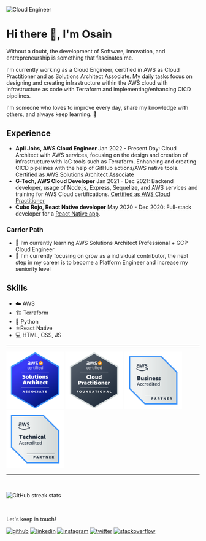 ![Cloud Engineer](https://pbs.twimg.com/profile_banners/965952421284466688/1528653591/1500x500)

# Hi there 👋, I'm Osain

Without a doubt, the development of Software, innovation, and entrepreneurship is something that fascinates me.

I'm currently working as a Cloud Engineer, certified in AWS as Cloud Practitioner and as Solutions Architect Associate. My daily tasks focus on designing and creating infrastructure within the AWS cloud with infrastructure as code with Terraform and implementing/enhancing CICD pipelines.
 
I'm someone who loves to improve every day, share my knowledge with others, and always keep learning. 🌱

## Experience
+ **Apli Jobs, AWS Cloud Engineer** Jan 2022 - Present Day: Cloud Architect with AWS services, focusing on the design and creation of infrastructure with IaC tools such as Terraform. Enhancing and creating CICD pipelines with the help of GitHub actions/AWS native tools. [Certified as AWS Solutions Architect Associate](https://www.credly.com/badges/dbb4510d-c80e-4bdf-bf9b-52e370013a9a)
+ **G-Tech, AWS Cloud Developer** Jan 2021 - Dec 2021: Backend developer, usage of Node.js, Express, Sequelize, and AWS services and training for AWS Cloud certifications. [Certified as AWS Cloud Practitioner](https://www.credly.com/badges/4f129c39-edb2-410c-91aa-d8bf8617706f)
+ **Cubo Rojo, React Native developer** May 2020 - Dec 2020: Full-stack developer for a [React Native app](https://play.google.com/store/apps/details?id=com.devarkcode.cuborojocomunicacion).

### Carrier Path
+ 🌱 I’m currently learning AWS Solutions Architect Professional + GCP Cloud Engineer
+ 📖 I'm currently focusing on grow as a individual contributor, the next step in my career is to become a Platform Engineer and increase my seniority level

## Skills
+ ☁️ AWS
+ 🏗️ Terraform
+ 🐍 Python
+ ⚛️React Native
+ 💻 HTML, CSS, JS

----

<img src="https://github.com/OsainAbitia/OsainAbitia/blob/master/images/AWS-SAA.png" width="150" /> <img src="https://github.com/OsainAbitia/OsainAbitia/blob/master/images/AWS-CE.png" width="150" /> <img src="https://github.com/OsainAbitia/OsainAbitia/blob/master/images/AWS-Business.png" width="150" /> <img src="https://github.com/OsainAbitia/OsainAbitia/blob/master/images/AWS-Technical.png" width="150" />


----
<br>

![GitHub streak stats](https://streak-stats.demolab.com/?user=OsainAbitia)  

<br>

Let's keep in touch!

[<img src='https://cdn.jsdelivr.net/npm/simple-icons@3.0.1/icons/github.svg' alt='github' height='40'>](https://github.com/OsainAbitia)  [<img src='https://cdn.jsdelivr.net/npm/simple-icons@3.0.1/icons/linkedin.svg' alt='linkedin' height='40'>](https://www.linkedin.com/in/www.linkedin.com/in/osain-abitia/)  [<img src='https://cdn.jsdelivr.net/npm/simple-icons@3.0.1/icons/instagram.svg' alt='instagram' height='40'>](https://www.instagram.com/https://www.instagram.com/osainabitia//)  [<img src='https://cdn.jsdelivr.net/npm/simple-icons@3.0.1/icons/twitter.svg' alt='twitter' height='40'>](https://twitter.com/https://twitter.com/OsainAbitia)  [<img src='https://cdn.jsdelivr.net/npm/simple-icons@3.0.1/icons/stackoverflow.svg' alt='stackoverflow' height='40'>](https://stackoverflow.com/users/https://stackoverflow.com/users/18032295/osain)  
